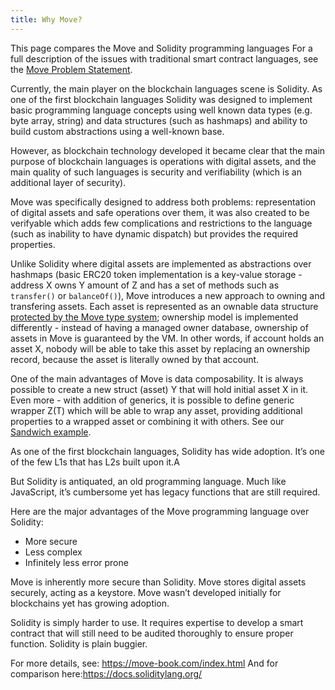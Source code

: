 ```yaml
---
title: Why Move?
---
```


This page compares the Move and Solidity programming languages For a full description of the issues with traditional smart contract languages,
see the [Move Problem Statement](https://github.com/MystenLabs/awesome-move/blob/main/docs/problem_statement.md).

Currently, the main player on the blockchain languages scene is Solidity. As one of the first blockchain languages Solidity was designed to implement
basic programming language concepts using well known data types (e.g. byte array, string) and data structures (such as hashmaps) and ability to build
custom abstractions using a well-known base.

However, as blockchain technology developed it became clear that the main purpose of blockchain languages is operations with digital assets, and the 
main quality of such languages is security and verifiability (which is an additional layer of security). 

Move was specifically designed to address both problems: representation of digital assets and safe operations over them, it was also created to be
verifyable which adds few complications and restrictions to the language (such as inability to have dynamic dispatch) but provides the required properties.

Unlike Solidity where digital assets are implemented as abstractions over hashmaps (basic ERC20 token implementation is a key-value storage - address X 
owns Y amount of Z and has a set of methods such as `transfer()` or `balanceOf()`), Move introduces a new approach to owning and transfering assets. Each
asset is represented as an ownable data structure [protected by the Move type system](https://diem-developers-components.netlify.app/papers/diem-move-a-language-with-programmable-resources/2020-05-26.pdf); ownership model is implemented differently - instead of having a managed owner database, ownership of assets in Move is guaranteed by the VM. In other
words, if account holds an asset X, nobody will be able to take this asset by replacing an ownership record, because the asset is literally owned by that account.

One of the main advantages of Move is data composability. It is always possible to create a new struct (asset) Y that will hold initial asset X in it. Even 
more - with addition of generics, it is possible to define generic wrapper Z(T) which will be able to wrap any asset, providing additional properties to a
wrapped asset or combining it with others. See our [Sandwich example](https://github.com/MystenLabs/sui/blob/main/sui_programmability/examples/basics/sources/Sandwich.move).


<!-- original post -->


As one of the first blockchain languages, Solidity has wide adoption. It’s one of the few L1s that has L2s built upon it.А 

But Solidity is antiquated, an old programming language. Much like JavaScript, it’s cumbersome yet has legacy functions that are still required.

Here are the major advantages of the Move programming language over Solidity:
* More secure
* Less complex
* Infinitely less error prone

Move is inherently more secure than Solidity. Move stores digital assets securely, acting as a keystore. Move wasn’t developed initially for blockchains
yet has growing adoption.

Solidity is simply harder to use. It requires expertise to develop a smart contract that will still need to be audited thoroughly to ensure proper
function. Solidity is plain buggier.

For more details, see: https://move-book.com/index.html
And for comparison here:https://docs.soliditylang.org/
